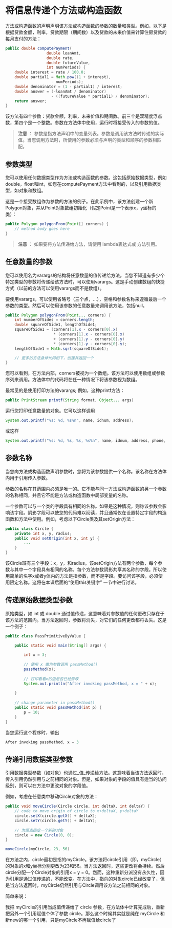 # 将信息传递个方法或构造函数

方法或构造函数的声明声明该方法或构造函数的参数的数量和类型。例如，以下是根据贷款金额，利率，贷款期限（期间数）以及贷款的未来价值来计算住房贷款的每月支付的方法：

```java
public double computePayment(
                  double loanAmt,
                  double rate,
                  double futureValue,
                  int numPeriods) {
    double interest = rate / 100.0;
    double partial1 = Math.pow((1 + interest), 
                    - numPeriods);
    double denominator = (1 - partial1) / interest;
    double answer = (-loanAmt / denominator)
                    - ((futureValue * partial1) / denominator);
    return answer;
}
```
该方法有四个参数：贷款金额，利率，未来价值和期间数。前三个是双精度浮点数，第四个是一个整数。参数在方法体中使用，运行时将接受传入的参数的值。

> **注意** ： 参数是指方法声明中的变量列表。参数是调用该方法时传递的实际值。当您调用方法时，所使用的参数必须与声明的类型和顺序的参数相匹配。

## 参数类型
您可以使用任何数据类型作为方法或构造函数的参数。这包括原始数据类型，例如double，float和int，如您在computePayment方法中看到的，以及引用数据类型，如对象和数组。

这是一个接受数组作为参数的方法的例子。在此示例中，该方法创建一个新Polygon对象，并从Point对象数组初始化（假定Point是一个表示x，y坐标的类）：

```java
public Polygon polygonFrom(Point[] corners) {
    // method body goes here
}
```

> **注意** ： 如果要将方法传递给方法，请使用 lambda表达式或 方法引用。


## 任意数量的参数

您可以使用名为varargs的结构将任意数量的值传递给方法。当您不知道有多少个特定类型的参数将传递给该方法时，可以使用varargs。这是手动创建数组的快捷方式（以前的方法可以使用varargs而不是数组）。

要使用varargs，可以使用省略号（三个点，...），空格和参数名称来遵循最后一个参数的类型。然后可以使用该参数的任意数量来调用该方法，包括null。

```java
public Polygon polygonFrom(Point... corners) {
    int numberOfSides = corners.length;
    double squareOfSide1, lengthOfSide1;
    squareOfSide1 = (corners[1].x - corners[0].x)
                     * (corners[1].x - corners[0].x) 
                     + (corners[1].y - corners[0].y)
                     * (corners[1].y - corners[0].y);
    lengthOfSide1 = Math.sqrt(squareOfSide1);

    // 更多的方法身体代码如下，创建并返回一个 
}
```

您可以看到，在方法内部，corners被视为一个数组。该方法可以使用数组或参数序列来调用。方法体中的代码将在任一种情况下将该参数视为数组。

最常见的是使用打印方法的varargs; 例如，这种printf方法：

```java
public PrintStream printf(String format, Object... args)
```
运行您打印任意数量的对象。它可以这样调用

```java
System.out.printf("%s: %d, %s%n", name, idnum, address);
```

或这样

```java
System.out.printf("%s: %d, %s, %s, %s%n", name, idnum, address, phone, email);
```

## 参数名称

当您向方法或构造函数声明参数时，您将为该参数提供一个名称。该名称在方法体内用于引用传入参数。

参数的名称在其范围内必须是唯一的。它不能与同一方法或构造函数的另一个参数的名称相同，并且它不能是方法或构造函数中局部变量的名称。

一个参数可以与一个类的字段具有相同的名称。如果是这种情况，则称该参数会影响该字段。阴影字段可以使您的代码难以阅读，并且通常仅在设置特定字段的构造函数和方法中使用。例如，考虑以下Circle类及其setOrigin方法：

```java
public class Circle {
    private int x, y, radius;
    public void setOrigin(int x, int y) {
        ...
    }
}
```

该Circle班有三个字段：x，y，和radius。该setOrigin方法有两个参数，每个参数与其中一个字段具有相同的名称。每个方法参数阴影共享其名称的字段。所以使用简单的名字x或者y体内的方法是指参数，而不是字段。要访问该字段，必须使用限定名称。这将在本课后面的“使用this关键字” 一节中进行讨论。

## 传递原始数据类型参数

原始类型，如 int 或 double 通过值传递，这意味着对参数值的任何更改只存在于该方法的范围内。当方法返回时，参数将消失，对它们的任何更改都将丢失。这是一个例子：

```java
public class PassPrimitiveByValue {

    public static void main(String[] args) {
           
        int x = 3;
           
        // 使用 x 做为参数调用 passMethod() 
        passMethod(x);
           
        // 打印看看x的值是否已经修改
        System.out.println("After invoking passMethod, x = " + x);
           
    }
        
    // change parameter in passMethod()
    public static void passMethod(int p) {
        p = 10;
    }
}
```
当您运行这个程序时，输出

```java
After invoking passMethod, x = 3
```

## 传递引用数据类型参数
引用数据类型参数（如对象）也通过_值_传递给方法。这意味着当该方法返回时，传入引用仍然引用与之前相同的对象。但是，如果对象的字段的值具有适当的访问级别，则可以在方法中更改对象的字段值。

例如，考虑在任意类中移动Circle对象的方法：

```java
public void moveCircle(Circle circle, int deltaX, int deltaY) {
    // code to move origin of circle to x+deltaX, y+deltaY
    circle.setX(circle.getX() + deltaX);
    circle.setY(circle.getY() + deltaY);
        
    // 为原点指定一个新的对象
    circle = new Circle(0, 0);
}
```
```java
moveCircle(myCircle, 23, 56)
```

在方法之内，circle最初是指的myCircle。该方法将circle引用（即，myCircle）的对象的x和y坐标分别更改为23和56。当方法返回时，这些更改将会持续。然后circle分配一个Circle对象的引用x = y = 0。然而，这种重新分派没有永久性，因为引用是通过值传递的，不能改变。在方法中，指向的对象circle已经改变了，但是当方法返回时，myCircle仍然引用与Circle调用该方法之前相同的对象。

简单来说：

我把 myCircle的引用当成值传递给了 circle 参数，在方法体中计算完成后，重新把另外一个引用赋值个体了参数 circle。那么这个时候其实就是纯在 myCircle 和 新new的哪一个引用，只是myCircle不再赋值给circle了
